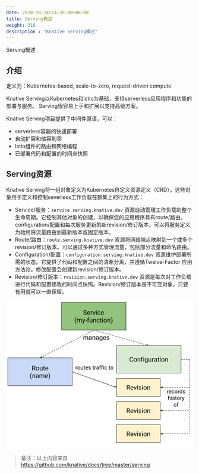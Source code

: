```yaml
---
date: 2018-10-24T14:35:00+08:00
title: Serving概述
weight: 310
description : "Knative Serving概述"
---
```


Serving概述

## 介绍

定义为：Kubernetes-based, scale-to-zero, request-driven compute 

Knative Serving以Kubernetes和Istio为基础，支持serverless应用程序和功能的部署与服务。 Serving很容易上手和扩展以支持高级方案。

Knative Serving项目提供了中间件原语，可以：

- serverless容器的快速部署
- 自动扩容和缩容到零
- Istio组件的路由和网络编程
- 已部署代码和配置的时间点快照

## Serving资源

Knative Serving将一组对象定义为Kubernetes自定义资源定义（CRD）。这些对象用于定义和控制severless工作负载在群集上的行为方式：

- Service/服务：`service.serving.knative.dev` 资源自动管理工作负载的整个生命周期。它控制其他对象的创建，以确保您的应用程序具有route/路由，configuration/配置和每次服务更新的新revision/修订版本。可以将服务定义为始终将流量路由到最新版本或固定版本。
- Route/路由：`route.serving.knative.dev` 资源将网络端点映射到一个或多个revision/修订版本。可以通过多种方式管理流量，包括部分流量和命名路由。
- Configuration/配置：`configuration.serving.knative.dev` 资源维护部署所需的状态。它提供了代码和配置之间的清晰分离，并遵循Twelve-Factor 应用方法论。修改配置会创建新revision/修订版本。
- Revision/修订版本：`revision.serving.knative.dev` 资源是每次对工作负载进行代码和配置修改的时间点快照。Revision/修订版本是不可变对象，只要有用就可以一直保留。

![](images/object_model.png)

> 备注：以上内容来自 https://github.com/knative/docs/tree/master/serving
